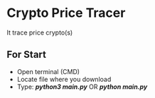 # Crypto Price Tracer
It trace price crypto(s)

## For Start
- Open terminal (CMD)
- Locate file where you download
- Type: ***python3 main.py*** OR ***python main.py***
